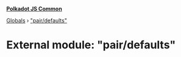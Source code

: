 **[Polkadot JS Common](../README.md)**

[Globals](../globals.md) › ["pair/defaults"](_pair_defaults_.md)

# External module: "pair/defaults"